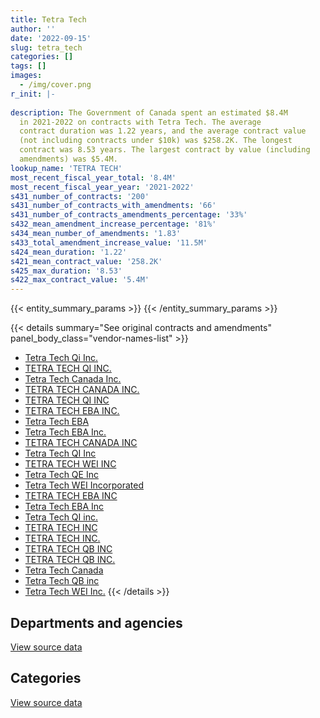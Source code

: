 ```yaml
---
title: Tetra Tech
author: ''
date: '2022-09-15'
slug: tetra_tech
categories: []
tags: []
images:
  - /img/cover.png
r_init: |-
  
description: The Government of Canada spent an estimated $8.4M
  in 2021-2022 on contracts with Tetra Tech. The average
  contract duration was 1.22 years, and the average contract value
  (not including contracts under $10k) was $258.2K. The longest
  contract was 8.53 years. The largest contract by value (including
  amendments) was $5.4M.
lookup_name: 'TETRA TECH'
most_recent_fiscal_year_total: '8.4M'
most_recent_fiscal_year_year: '2021-2022'
s431_number_of_contracts: '200'
s431_number_of_contracts_with_amendments: '66'
s431_number_of_contracts_amendments_percentage: '33%'
s432_mean_amendment_increase_percentage: '81%'
s434_mean_number_of_amendments: '1.83'
s433_total_amendment_increase_value: '11.5M'
s424_mean_duration: '1.22'
s421_mean_contract_value: '258.2K'
s425_max_duration: '8.53'
s422_max_contract_value: '5.4M'
---
```


<script src="/rmarkdown-libs/htmlwidgets/htmlwidgets.js"></script>
<link href="/rmarkdown-libs/datatables-css/datatables-crosstalk.css" rel="stylesheet" />
<script src="/rmarkdown-libs/datatables-binding/datatables.js"></script>
<script src="/rmarkdown-libs/jquery/jquery-3.6.0.min.js"></script>
<link href="/rmarkdown-libs/dt-core-bootstrap/css/dataTables.bootstrap.min.css" rel="stylesheet" />
<link href="/rmarkdown-libs/dt-core-bootstrap/css/dataTables.bootstrap.extra.css" rel="stylesheet" />
<script src="/rmarkdown-libs/dt-core-bootstrap/js/jquery.dataTables.min.js"></script>
<script src="/rmarkdown-libs/dt-core-bootstrap/js/dataTables.bootstrap.min.js"></script>
<link href="/rmarkdown-libs/crosstalk/css/crosstalk.min.css" rel="stylesheet" />
<script src="/rmarkdown-libs/crosstalk/js/crosstalk.min.js"></script>
<script src="/rmarkdown-libs/htmlwidgets/htmlwidgets.js"></script>
<link href="/rmarkdown-libs/datatables-css/datatables-crosstalk.css" rel="stylesheet" />
<script src="/rmarkdown-libs/datatables-binding/datatables.js"></script>
<script src="/rmarkdown-libs/jquery/jquery-3.6.0.min.js"></script>
<link href="/rmarkdown-libs/dt-core-bootstrap/css/dataTables.bootstrap.min.css" rel="stylesheet" />
<link href="/rmarkdown-libs/dt-core-bootstrap/css/dataTables.bootstrap.extra.css" rel="stylesheet" />
<script src="/rmarkdown-libs/dt-core-bootstrap/js/jquery.dataTables.min.js"></script>
<script src="/rmarkdown-libs/dt-core-bootstrap/js/dataTables.bootstrap.min.js"></script>
<link href="/rmarkdown-libs/crosstalk/css/crosstalk.min.css" rel="stylesheet" />
<script src="/rmarkdown-libs/crosstalk/js/crosstalk.min.js"></script>

{{< entity_summary_params >}}
{{< /entity_summary_params >}}

{{< details summary="See original contracts and amendments" panel_body_class="vendor-names-list" >}}
- [Tetra Tech Qi Inc.](https://search.open.canada.ca/en/ct/?sort=contract_value_f%20desc&page=1&search_text=%22Tetra%20Tech%20Qi%20Inc.%22)
- [TETRA TECH QI INC.](https://search.open.canada.ca/en/ct/?sort=contract_value_f%20desc&page=1&search_text=%22TETRA%20TECH%20QI%20INC.%22)
- [Tetra Tech Canada Inc.](https://search.open.canada.ca/en/ct/?sort=contract_value_f%20desc&page=1&search_text=%22Tetra%20Tech%20Canada%20Inc.%22)
- [TETRA TECH CANADA INC.](https://search.open.canada.ca/en/ct/?sort=contract_value_f%20desc&page=1&search_text=%22TETRA%20TECH%20CANADA%20INC.%22)
- [TETRA TECH QI INC](https://search.open.canada.ca/en/ct/?sort=contract_value_f%20desc&page=1&search_text=%22TETRA%20TECH%20QI%20INC%22)
- [TETRA TECH EBA INC.](https://search.open.canada.ca/en/ct/?sort=contract_value_f%20desc&page=1&search_text=%22TETRA%20TECH%20EBA%20INC.%22)
- [Tetra Tech EBA](https://search.open.canada.ca/en/ct/?sort=contract_value_f%20desc&page=1&search_text=%22Tetra%20Tech%20EBA%22)
- [Tetra Tech EBA Inc.](https://search.open.canada.ca/en/ct/?sort=contract_value_f%20desc&page=1&search_text=%22Tetra%20Tech%20EBA%20Inc.%22)
- [TETRA TECH CANADA INC](https://search.open.canada.ca/en/ct/?sort=contract_value_f%20desc&page=1&search_text=%22TETRA%20TECH%20CANADA%20INC%22)
- [Tetra Tech QI Inc](https://search.open.canada.ca/en/ct/?sort=contract_value_f%20desc&page=1&search_text=%22Tetra%20Tech%20QI%20Inc%22)
- [TETRA TECH WEI INC](https://search.open.canada.ca/en/ct/?sort=contract_value_f%20desc&page=1&search_text=%22TETRA%20TECH%20WEI%20INC%22)
- [Tetra Tech QE Inc](https://search.open.canada.ca/en/ct/?sort=contract_value_f%20desc&page=1&search_text=%22Tetra%20Tech%20QE%20Inc%22)
- [Tetra Tech WEI Incorporated](https://search.open.canada.ca/en/ct/?sort=contract_value_f%20desc&page=1&search_text=%22Tetra%20Tech%20WEI%20Incorporated%22)
- [TETRA TECH EBA INC](https://search.open.canada.ca/en/ct/?sort=contract_value_f%20desc&page=1&search_text=%22TETRA%20TECH%20EBA%20INC%22)
- [Tetra Tech EBA Inc](https://search.open.canada.ca/en/ct/?sort=contract_value_f%20desc&page=1&search_text=%22Tetra%20Tech%20EBA%20Inc%22)
- [Tetra Tech QI inc.](https://search.open.canada.ca/en/ct/?sort=contract_value_f%20desc&page=1&search_text=%22Tetra%20Tech%20QI%20inc.%22)
- [TETRA TECH INC](https://search.open.canada.ca/en/ct/?sort=contract_value_f%20desc&page=1&search_text=%22TETRA%20TECH%20INC%22)
- [TETRA TECH INC.](https://search.open.canada.ca/en/ct/?sort=contract_value_f%20desc&page=1&search_text=%22TETRA%20TECH%20INC.%22)
- [TETRA TECH QB INC](https://search.open.canada.ca/en/ct/?sort=contract_value_f%20desc&page=1&search_text=%22TETRA%20TECH%20QB%20INC%22)
- [TETRA TECH QB INC.](https://search.open.canada.ca/en/ct/?sort=contract_value_f%20desc&page=1&search_text=%22TETRA%20TECH%20QB%20INC.%22)
- [Tetra Tech Canada](https://search.open.canada.ca/en/ct/?sort=contract_value_f%20desc&page=1&search_text=%22Tetra%20Tech%20Canada%22)
- [Tetra Tech QB inc](https://search.open.canada.ca/en/ct/?sort=contract_value_f%20desc&page=1&search_text=%22Tetra%20Tech%20QB%20inc%22)
- [Tetra Tech WEI Inc.](https://search.open.canada.ca/en/ct/?sort=contract_value_f%20desc&page=1&search_text=%22Tetra%20Tech%20WEI%20Inc.%22)
{{< /details >}}

## Departments and agencies

<div id="htmlwidget-1" style="width:100%;height:auto;" class="datatables html-widget"></div>
<script type="application/json" data-for="htmlwidget-1">{"x":{"style":"bootstrap","filter":"none","vertical":false,"data":[["<a href=\"/departments/aafc-aac/\">Agriculture and Agri-Food Canada<\/a>","<a href=\"/departments/aandc-aadnc/\">Crown-Indigenous Relations and Northern Affairs Canada<\/a>","<a href=\"/departments/csc-scc/\">Correctional Service of Canada<\/a>","<a href=\"/departments/dfo-mpo/\">Fisheries and Oceans Canada<\/a>","<a href=\"/departments/dnd-mdn/\">National Defence<\/a>","<a href=\"/departments/ec/\">Environment and Climate Change Canada<\/a>","<a href=\"/departments/infc/\">Infrastructure Canada<\/a>","<a href=\"/departments/nrc-cnrc/\">National Research Council Canada<\/a>","<a href=\"/departments/nrcan-rncan/\">Natural Resources Canada<\/a>","<a href=\"/departments/pc/\">Parks Canada<\/a>","<a href=\"/departments/pwgsc-tpsgc/\">Public Services and Procurement Canada<\/a>","<a href=\"/departments/rcmp-grc/\">Royal Canadian Mounted Police<\/a>","<a href=\"/departments/tc/\">Transport Canada<\/a>"],[4095.99,118143.81,140516.19,556593.75,null,null,39713.74,null,0,190198.64,7530309.61,null,17640],[6826.64,159752.83,40752.9,1009675.36,null,13653.29,63196.64,null,0,82179.35,8058583.23,null,null],[null,205922.85,10132.55,376910.49,null,35759.07,88755.54,null,0,1943357.07,6567050.85,10500,null],[null,null,65487.35,103859.41,39090.26,39954.47,158860.92,44840.25,108964.06,2169456.35,5664347.84,null,null]],"container":"<table class=\"table table-striped table-hover row-border order-column display\">\n  <thead>\n    <tr>\n      <th>Department<\/th>\n      <th>2018-2019<\/th>\n      <th>2019-2020<\/th>\n      <th>2020-2021<\/th>\n      <th>2021-2022<\/th>\n    <\/tr>\n  <\/thead>\n<\/table>","options":{"order":[[4,"desc"]],"pageLength":10,"autoWidth":true,"columnDefs":[{"targets":1,"render":"function(data, type, row, meta) {\n    return type !== 'display' ? data : DTWidget.formatCurrency(data, \"$\", 2, 3, \",\", \".\", true, null);\n  }"},{"targets":2,"render":"function(data, type, row, meta) {\n    return type !== 'display' ? data : DTWidget.formatCurrency(data, \"$\", 2, 3, \",\", \".\", true, null);\n  }"},{"targets":3,"render":"function(data, type, row, meta) {\n    return type !== 'display' ? data : DTWidget.formatCurrency(data, \"$\", 2, 3, \",\", \".\", true, null);\n  }"},{"targets":4,"render":"function(data, type, row, meta) {\n    return type !== 'display' ? data : DTWidget.formatCurrency(data, \"$\", 2, 3, \",\", \".\", true, null);\n  }"},{"width":"16%","targets":[1,2,3,4]},{"className":"dt-right","targets":[1,2,3,4]}],"orderClasses":false}},"evals":["options.columnDefs.0.render","options.columnDefs.1.render","options.columnDefs.2.render","options.columnDefs.3.render"],"jsHooks":[]}</script>
<p class="text-right">
<a href="https://github.com/GoC-Spending/contracts-data/tree/main/data/out/vendors/tetra_tech/summary_by_fiscal_year_by_department.csv" class="source-data-link btn btn-link">View source data</a>
</p>

## Categories

<div id="htmlwidget-2" style="width:100%;height:auto;" class="datatables html-widget"></div>
<script type="application/json" data-for="htmlwidget-2">{"x":{"style":"bootstrap","filter":"none","vertical":false,"data":[["<a href=\"/categories/facilities_and_construction/\">Facilities and construction<\/a>","<a href=\"/categories/professional_services/\">Professional services<\/a>","<a href=\"/categories/information_technology/\">Information technology<\/a>","<a href=\"/categories/transportation_and_logistics/\">Transportation and logistics<\/a>","<a href=\"/categories/travel/\">Travel<\/a>"],[8409215.68,179807.74,null,8188.3,null],[9254311.97,159752.83,null,20555.45,null],[8970974.94,267413.48,null,null,null],[8068885.61,192447.75,10999.01,13564.49,108964.06]],"container":"<table class=\"table table-striped table-hover row-border order-column display\">\n  <thead>\n    <tr>\n      <th>Category<\/th>\n      <th>2018-2019<\/th>\n      <th>2019-2020<\/th>\n      <th>2020-2021<\/th>\n      <th>2021-2022<\/th>\n    <\/tr>\n  <\/thead>\n<\/table>","options":{"order":[[4,"desc"]],"dom":"t","pageLength":30,"autoWidth":true,"columnDefs":[{"targets":1,"render":"function(data, type, row, meta) {\n    return type !== 'display' ? data : DTWidget.formatCurrency(data, \"$\", 2, 3, \",\", \".\", true, null);\n  }"},{"targets":2,"render":"function(data, type, row, meta) {\n    return type !== 'display' ? data : DTWidget.formatCurrency(data, \"$\", 2, 3, \",\", \".\", true, null);\n  }"},{"targets":3,"render":"function(data, type, row, meta) {\n    return type !== 'display' ? data : DTWidget.formatCurrency(data, \"$\", 2, 3, \",\", \".\", true, null);\n  }"},{"targets":4,"render":"function(data, type, row, meta) {\n    return type !== 'display' ? data : DTWidget.formatCurrency(data, \"$\", 2, 3, \",\", \".\", true, null);\n  }"},{"width":"16%","targets":[1,2,3,4]},{"className":"dt-right","targets":[1,2,3,4]}],"orderClasses":false,"lengthMenu":[10,25,30,50,100]}},"evals":["options.columnDefs.0.render","options.columnDefs.1.render","options.columnDefs.2.render","options.columnDefs.3.render"],"jsHooks":[]}</script>
<p class="text-right">
<a href="https://github.com/GoC-Spending/contracts-data/tree/main/data/out/vendors/tetra_tech/summary_by_fiscal_year_by_category.csv" class="source-data-link btn btn-link">View source data</a>
</p>
